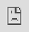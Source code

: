 ```yaml
---
title: Create Laminated 3D Forms from Flat Sheets in Fusion 360
date: 2023-11-12T08:37:23
lastmod: 2024-01-25T05:33:11
tags:
  - Fusion 360
---
```


<div class="video-grid">
<div class="iframe-16-9-container"><iframe class="youTubeIframe" style="position: absolute; top: 0; bottom: 0; left: 0; width: 100%; height: 100%; border: 0; z-index: 1;" src="https://www.youtube.com/embed/dWYMBVTUvDA?si=YMfzNNNKFWJkFKPW?rel=0" width="560" height="315" frameborder="0" allowfullscreen="allowfullscreen"></iframe>
</div>
</div>

Are you interested in creating 3D forms from flat sheets using a laser cutter? We'll go through a step-by-step Fusion 360 tutorial to turn an organic shape into a series of panels that can be used to construct a laminated three-dimensional object. Specifically, we'll tackle how to segment a sphere—a shape that challenges conventional split body techniques—using the trim function.

## Fusion 360 Instructions

### Step 1: Create Your Organic Form

Start by creating a sphere in Fusion 360:

- Open Fusion 360 and select the ground plane for sketching.
- Use the sphere creation tool to model a sphere with a diameter of 100 units (or your desired size).

### Step 2: Draw Auxiliary Sketches

Since a sphere has no flat faces to work with, you'll need to create a sketch to assist with panel creation:

- Sketch on the bottom plane and use the 'project' function ('P' key) with the selection filter set to 'bodies.'
- Select your sphere and confirm the projection.
- Use the line tool ('L' key) to draw a vertical line from the projected outline of the sphere, constraining it to be both vertical and tangent to the projection.
- Complete your sketch.

### Step 3: Construct Planes for Cutting

- Create a new plane at a 90-degree angle along the line you've drawn.
- Sketch a rectangle on this plane, ensuring it's larger than your sphere.

### Step 4: Switch to Surface Workspace

- Transition from the solid to the surface workspace in Fusion 360.
- Use the 'patch' function to create a surface from your rectangle sketch. Remember, a patch in Fusion is a surface without thickness.

### Step 5: Create a Rectangular Pattern

- Choose 'Create Pattern' and then 'Rectangular Pattern' from the menu.
- Select the patch you've made and define the pattern along the red axis.
- Opt for spacing (6 mm apart if using 3 mm plywood) and determine the number of instances (e.g., 17) to span across the sphere with a little extra.

### Step 6: Trim and Split the Patches

- Attempting to split the sphere with the 'split body' tool will result in an error due to the lack of a flat face.
- Use the 'trim' function instead, selecting the sphere as your trimming tool and the patches you want to trim.
- Delete any unnecessary split bodies left over.

### Step 7: Thicken the Panels

- Use the 'thicken' tool to give the trimmed patches a crisp edge with a width half the thickness of your material.
- Choose a symmetric option for an even application on both sides.

## Conclusion

With these steps, you should be able to design and prepare panels from any spherical or complex form for laser cutting and subsequent lamination. The goal is to achieve a series of flat sheets that can perfectly align to recreate the original 3D shape. This method opens up a world of possibilities for materializing your digital designs in the physical world, so give it a try and see what you can create!

Remember, this is just the beginning of what you can do with Fusion 360's powerful tools. With practice, you can adapt these techniques to even more intricate designs and turn your virtual models into tangible creations. Happy designing!

## Fusion 360 Slice Body into Thickened Patches for Laser Cutting Video Transcript

In this Fusion 360 tutorial I'm going to show you how to take an organic form and slice it into panels that can be laser cut to make a laminated three-dimensional form that is made out of flat sheets cut on a laser cutter.
To get started we need a form for this example I'm going to show you how to cut up a sphere this example is good because it doesn't allow you to use the split body function and you must use the trim function. For many different forms you can simply use split body and it'll work fine but for some things where there's no face like a sphere or a torus, then you need to use trim.
So let's get started. First I'll create a sphere. I'll create it on the ground plane and I'll make it 100. Next I need a plane to draw a sketch for my surfaces but since I can't draw a tangent plane I need to draw another sketch. First I'll draw a sketch here on the bottom plane. I'll press p to project and I'll make sure my selection filter is on bodies. I'll select the sphere and press okay. Then I'll press L for the line tool and draw straight down. I'll select vertical and make it constrained to the vertical plane and I'll select tangent to make it tangent to that projection. Then I can finish my sketch.

Now I can construct a plane at an angle on this line and I'll type 90°. Now I can draw a sketch for my planes that I'm going to laser cut. I'll draw a sketch on this plane and now the sketch just needs to be a rectangle bigger than the object. So I'll press R and I'll drag a rectangle, finish my sketch and then currently I'm in the solid workspace in Fusion 360. I want to move to Fusion 360's surface workspace.

Then I'll create a patch by selecting this sketch. A patch is actually a body that has no thickness. Next I want to create a rectangular pattern. I'll select create pattern, rectangular pattern. I'll select the body I want to make the pattern out of and then I need to select axes. I'll select this red axis right here now I have a choice between spacing or extent. For this example I'm going to choose spacing because when I laser cut I actually want the panels to be a certain spacing apart. I'm going to be using 3 mm plywood so I'll space them out at 6 mm. Then for the quantity you can just put as many as you need so I'll put maybe 17. So then orbit around to make sure you have enough patches going past your object. Looks like I need one more patch to go past. Now I'm definitely sure and if you wanted this to start more on the edge we could have created an offset plane beforehand but that's up to you.

Now that I have my patches I need to split them. If I go to modify split body and I highlight the bodies on the top then I use a splitting tool of the sphere it gives me an error because there's not really a face on the sphere to split. So let's cancel.

What I need to use is trim, so I'm going to select the sphere as my trim tool. Now this tool is a little confusing because normally in Fusion 360 there's another dialogue box, but all we have to do is then select these objects at the top. Unfortunately there's no more marquee select so we have to select them individually. If I press okay, suddenly those are trimmed away I can select this body and then delete it because it's not needed. Over in my outliner under bodies if I hide the first body you can see that we now have these planes that are in the original shape of our object. I'm also going to hide the sketches.

Next we need to thicken these so that they have a nice crisp edge that we can use on the laser cutter. So I go to create, thicken and ask which faces. I'll just select all these faces and I'll select them in a symmetric. It defaults to one side but I want to go symmetric and since I'm using three millimeter plywood I'll use 1.5 mm, If I press okay you can see now I have thick pieces that have a right angle edge. This is the important part. So if I look from the bottom you can tell that these are actual pieces that could be cut from a laser cutter. So hopefully this allows you to do this on a more complex form.
